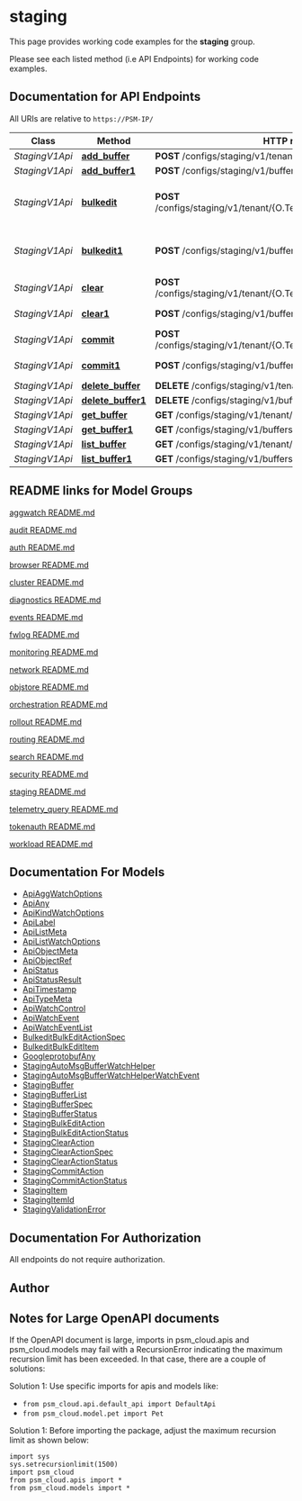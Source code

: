 # staging

This page provides working code examples for the **staging** group.

Please see each listed method (i.e API Endpoints) for working code examples.

## Documentation for API Endpoints

All URIs are relative to `https://PSM-IP/`

Class | Method | HTTP request | Description
------------ | ------------- | ------------- | -------------
*StagingV1Api* | [**add_buffer**](../../../docs/StagingV1Api.md#add_buffer) | **POST** /configs/staging/v1/tenant/{O.Tenant}/buffers | Create Buffer object
*StagingV1Api* | [**add_buffer1**](../../../docs/StagingV1Api.md#add_buffer1) | **POST** /configs/staging/v1/buffers | Create Buffer object
*StagingV1Api* | [**bulkedit**](../../../docs/StagingV1Api.md#bulkedit) | **POST** /configs/staging/v1/tenant/{O.Tenant}/buffers/{O.Name}/bulkedit | Create/Update/Delete multiple objects as part of a single request
*StagingV1Api* | [**bulkedit1**](../../../docs/StagingV1Api.md#bulkedit1) | **POST** /configs/staging/v1/buffers/{O.Name}/bulkedit | Create/Update/Delete multiple objects as part of a single request
*StagingV1Api* | [**clear**](../../../docs/StagingV1Api.md#clear) | **POST** /configs/staging/v1/tenant/{O.Tenant}/buffers/{O.Name}/clear | Clear operations from a configuration buffer
*StagingV1Api* | [**clear1**](../../../docs/StagingV1Api.md#clear1) | **POST** /configs/staging/v1/buffers/{O.Name}/clear | Clear operations from a configuration buffer
*StagingV1Api* | [**commit**](../../../docs/StagingV1Api.md#commit) | **POST** /configs/staging/v1/tenant/{O.Tenant}/buffers/{O.Name}/commit | Commit a staged configuration buffer
*StagingV1Api* | [**commit1**](../../../docs/StagingV1Api.md#commit1) | **POST** /configs/staging/v1/buffers/{O.Name}/commit | Commit a staged configuration buffer
*StagingV1Api* | [**delete_buffer**](../../../docs/StagingV1Api.md#delete_buffer) | **DELETE** /configs/staging/v1/tenant/{O.Tenant}/buffers/{O.Name} | Delete Buffer object
*StagingV1Api* | [**delete_buffer1**](../../../docs/StagingV1Api.md#delete_buffer1) | **DELETE** /configs/staging/v1/buffers/{O.Name} | Delete Buffer object
*StagingV1Api* | [**get_buffer**](../../../docs/StagingV1Api.md#get_buffer) | **GET** /configs/staging/v1/tenant/{O.Tenant}/buffers/{O.Name} | Get Buffer object
*StagingV1Api* | [**get_buffer1**](../../../docs/StagingV1Api.md#get_buffer1) | **GET** /configs/staging/v1/buffers/{O.Name} | Get Buffer object
*StagingV1Api* | [**list_buffer**](../../../docs/StagingV1Api.md#list_buffer) | **GET** /configs/staging/v1/tenant/{O.Tenant}/buffers | List Buffer objects
*StagingV1Api* | [**list_buffer1**](../../../docs/StagingV1Api.md#list_buffer1) | **GET** /configs/staging/v1/buffers | List Buffer objects


## README links for Model Groups

[aggwatch README.md](..//aggwatch/README.md)

[audit README.md](..//audit/README.md)

[auth README.md](..//auth/README.md)

[browser README.md](..//browser/README.md)

[cluster README.md](..//cluster/README.md)

[diagnostics README.md](..//diagnostics/README.md)

[events README.md](..//events/README.md)

[fwlog README.md](..//fwlog/README.md)

[monitoring README.md](..//monitoring/README.md)

[network README.md](..//network/README.md)

[objstore README.md](..//objstore/README.md)

[orchestration README.md](..//orchestration/README.md)

[rollout README.md](..//rollout/README.md)

[routing README.md](..//routing/README.md)

[search README.md](..//search/README.md)

[security README.md](..//security/README.md)

[staging README.md](..//staging/README.md)

[telemetry_query README.md](..//telemetry_query/README.md)

[tokenauth README.md](..//tokenauth/README.md)

[workload README.md](..//workload/README.md)


## Documentation For Models

 - [ApiAggWatchOptions](../../../docs/ApiAggWatchOptions.md)
 - [ApiAny](../../../docs/ApiAny.md)
 - [ApiKindWatchOptions](../../../docs/ApiKindWatchOptions.md)
 - [ApiLabel](../../../docs/ApiLabel.md)
 - [ApiListMeta](../../../docs/ApiListMeta.md)
 - [ApiListWatchOptions](../../../docs/ApiListWatchOptions.md)
 - [ApiObjectMeta](../../../docs/ApiObjectMeta.md)
 - [ApiObjectRef](../../../docs/ApiObjectRef.md)
 - [ApiStatus](../../../docs/ApiStatus.md)
 - [ApiStatusResult](../../../docs/ApiStatusResult.md)
 - [ApiTimestamp](../../../docs/ApiTimestamp.md)
 - [ApiTypeMeta](../../../docs/ApiTypeMeta.md)
 - [ApiWatchControl](../../../docs/ApiWatchControl.md)
 - [ApiWatchEvent](../../../docs/ApiWatchEvent.md)
 - [ApiWatchEventList](../../../docs/ApiWatchEventList.md)
 - [BulkeditBulkEditActionSpec](../../../docs/BulkeditBulkEditActionSpec.md)
 - [BulkeditBulkEditItem](../../../docs/BulkeditBulkEditItem.md)
 - [GoogleprotobufAny](../../../docs/GoogleprotobufAny.md)
 - [StagingAutoMsgBufferWatchHelper](../../../docs/StagingAutoMsgBufferWatchHelper.md)
 - [StagingAutoMsgBufferWatchHelperWatchEvent](../../../docs/StagingAutoMsgBufferWatchHelperWatchEvent.md)
 - [StagingBuffer](../../../docs/StagingBuffer.md)
 - [StagingBufferList](../../../docs/StagingBufferList.md)
 - [StagingBufferSpec](../../../docs/StagingBufferSpec.md)
 - [StagingBufferStatus](../../../docs/StagingBufferStatus.md)
 - [StagingBulkEditAction](../../../docs/StagingBulkEditAction.md)
 - [StagingBulkEditActionStatus](../../../docs/StagingBulkEditActionStatus.md)
 - [StagingClearAction](../../../docs/StagingClearAction.md)
 - [StagingClearActionSpec](../../../docs/StagingClearActionSpec.md)
 - [StagingClearActionStatus](../../../docs/StagingClearActionStatus.md)
 - [StagingCommitAction](../../../docs/StagingCommitAction.md)
 - [StagingCommitActionStatus](../../../docs/StagingCommitActionStatus.md)
 - [StagingItem](../../../docs/StagingItem.md)
 - [StagingItemId](../../../docs/StagingItemId.md)
 - [StagingValidationError](../../../docs/StagingValidationError.md)


## Documentation For Authorization

 All endpoints do not require authorization.

## Author




## Notes for Large OpenAPI documents
If the OpenAPI document is large, imports in psm_cloud.apis and psm_cloud.models may fail with a
RecursionError indicating the maximum recursion limit has been exceeded. In that case, there are a couple of solutions:

Solution 1:
Use specific imports for apis and models like:
- `from psm_cloud.api.default_api import DefaultApi`
- `from psm_cloud.model.pet import Pet`

Solution 1:
Before importing the package, adjust the maximum recursion limit as shown below:
```
import sys
sys.setrecursionlimit(1500)
import psm_cloud
from psm_cloud.apis import *
from psm_cloud.models import *
```
